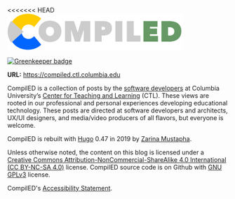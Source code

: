 <<<<<<< HEAD
![CompiLED](https://raw.githubusercontent.com/ccnmtl/compiled/master/static/img/banner-front-logo.png)  

[![Greenkeeper badge](https://badges.greenkeeper.io/ccnmtl/compiled3.svg)](https://greenkeeper.io/)

**URL:** https://compiled.ctl.columbia.edu

CompilED is a collection of posts by the
[software developers](https://compiled.ctl.columbia.edu/authors/) at
Columbia University’s
[Center for Teaching and Learning](http://ctl.columbia.edu) (CTL).
These views are rooted in our professional and personal experiences developing
educational technology. These posts are directed at software developers and
architects, UX/UI designers, and media/video producers of all flavors, but
everyone is welcome.

CompilED is rebuilt with [Hugo](https://gohugo.io/) 0.47 in 2019 by [Zarina Mustapha](http://ctl.columbia.edu/about/team/mustapha/).

Unless otherwise noted, the content on this blog is licensed under a
[Creative Commons Attribution-NonCommercial-ShareAlike 4.0 International (CC BY-NC-SA 4.0)](https://creativecommons.org/licenses/by-nc-sa/4.0/) license. CompilED source code is on Github with
[GNU GPLv3](https://www.gnu.org/licenses/gpl-3.0.en.html) license.

CompilED's [Accessibility Statement](https://compiled.ctl.columbia.edu/info/accessibility/).
